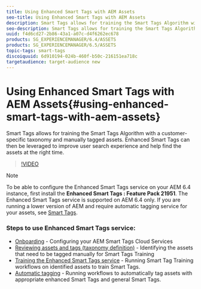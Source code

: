 ```yaml
---
title: Using Enhanced Smart Tags with AEM Assets
seo-title: Using Enhanced Smart Tags with AEM Assets
description: Smart Tags allows for training the Smart Tags Algorithm with a customer-specific taxonomy and manually tagged assets. Enhanced Smart Tags can then be leveraged to improve user search experience and help find the assets at the right time.
seo-description: Smart Tags allows for training the Smart Tags Algorithm with a customer-specific taxonomy and manually tagged assets. Enhanced Smart Tags can then be leveraged to improve user search experience and help find the assets at the right time.
uuid: f4d6cd27-2b86-43a1-a07c-d4f6262ec678
products: SG_EXPERIENCEMANAGER/6.4/ASSETS
products: SG_EXPERIENCEMANAGER/6.5/ASSETS
topic-tags: smart-tags
discoiquuid: 6d910194-024b-460f-b50c-216151ea718c
targetaudience: target-audience new
---
```


# Using Enhanced Smart Tags with AEM Assets{#using-enhanced-smart-tags-with-aem-assets}

Smart Tags allows for training the Smart Tags Algorithm with a customer-specific taxonomy and manually tagged assets. Enhanced Smart Tags can then be leveraged to improve user search experience and help find the assets at the right time.

>[!VIDEO](https://video.tv.adobe.com/v/22254/?quality=9)

>[!NOTE]
>
>To be able to configure the Enhanced Smart Tags service on your AEM 6.4 instance, first install the **Enhanced Smart Tags : Feature Pack 21951**. The Enhanced Smart Tags service is supported on AEM 6.4 only. If you are running a lower version of AEM and require automatic tagging service for your assets, see [Smart Tags](https://helpx.adobe.com/experience-manager/6-3/assets/using/touch-ui-smart-tags.html).

### Steps to use Enhanced Smart Tags service:

* [Onboarding](https://helpx.adobe.com/experience-manager/6-4/assets/using/configure-custom-smart-tags.html) - Configuring your AEM Smart Tags Cloud Services 
* [Reviewing assets and tags (taxonomy definition)](https://helpx.adobe.com/experience-manager/6-4/assets/using/smart-tags-training-guidelines.html) - Identifying the assets that need to be tagged manually for Smart Tags Training
* [Training the Enhanced Smart Tags service](https://helpx.adobe.com/experience-manager/6-4/assets/using/enhanced-smart-tags.html#TrainingtheEnhancedSmartTagsservice) - Running Smart Tag Training workflows on identified assets to train Smart Tags.
* [Automatic tagging](https://helpx.adobe.com/experience-manager/6-4/assets/using/enhanced-smart-tags.html#Taggingassetsautomatically) - Running workflows to automatically tag assets with appropriate enhanced Smart Tags and general Smart Tags.
